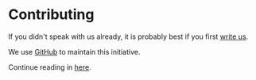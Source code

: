# Contributing

If you didn't speak with us already, it is probably best if you first [write us](mailto:contact@permaplant.net).

We use [GitHub](https://github.com/ElektraInitiative/PermaplanT/) to maintain this initiative.

Continue reading in [here](../doc/contrib/README.md).
